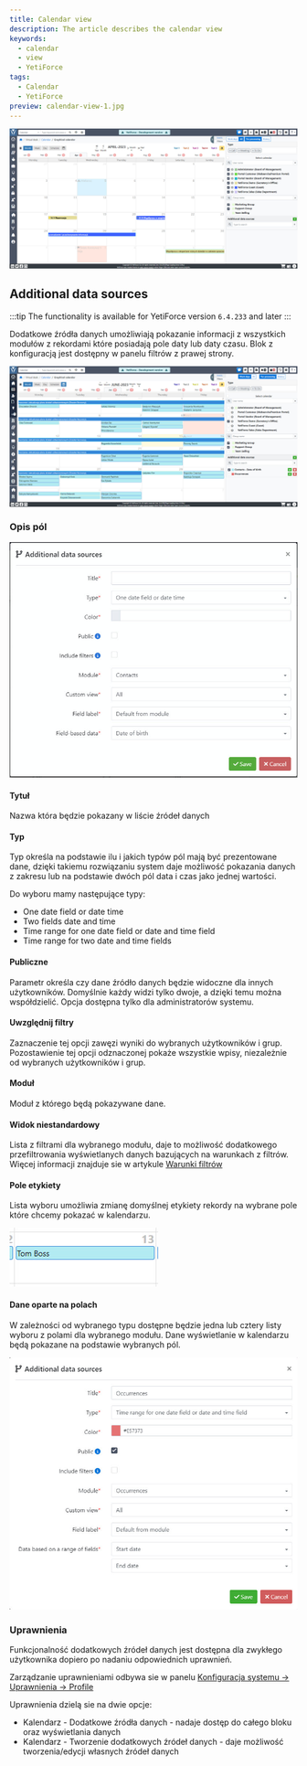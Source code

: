 ```yaml
---
title: Calendar view
description: The article describes the calendar view
keywords:
  - calendar
  - view
  - YetiForce
tags:
  - Calendar
  - YetiForce
preview: calendar-view-1.jpg
---
```


![calendar-view-1](calendar-view-1.jpg)

## Additional data sources

:::tip The functionality is available for YetiForce version `6.4.233` and later
:::

Dodatkowe źródła danych umożliwiają pokazanie informacji z wszystkich modułów z rekordami które posiadają pole daty lub daty czasu. Blok z konfiguracją jest dostępny w panelu filtrów z prawej strony.

![calendar-view-additional-data-sources-0.jpg](calendar-view-additional-data-sources-0.jpg)

### Opis pól

![calendar-view-additional-data-sources-1.jpg](calendar-view-additional-data-sources-1.jpg)

#### Tytuł

Nazwa która będzie pokazany w liście źródeł danych

#### Typ

Typ określa na podstawie ilu i jakich typów pól mają być prezentowane dane, dzięki takiemu rozwiązaniu system daje możliwość pokazania danych z zakresu lub na podstawie dwóch pól data i czas jako jednej wartości.

Do wyboru mamy następujące typy:

- One date field or date time
- Two fields date and time
- Time range for one date field or date and time field
- Time range for two date and time fields

#### Publiczne

Parametr określa czy dane źródło danych będzie widoczne dla innych użytkowników. Domyślnie każdy widzi tylko dwoje, a dzięki temu można współdzielić. Opcja dostępna tylko dla administratorów systemu.

#### Uwzględnij filtry

Zaznaczenie tej opcji zawęzi wyniki do wybranych użytkowników i grup. Pozostawienie tej opcji odznaczonej pokaże wszystkie wpisy, niezależnie od wybranych użytkowników i grup.

#### Moduł

Moduł z którego będą pokazywane dane.

#### Widok niestandardowy

Lista z filtrami dla wybranego modułu, daje to możliwość dodatkowego przefiltrowania wyświetlanych danych bazujących na warunkach z filtrów. Więcej informacji znajduje sie w artykule [Warunki filtrów](/user-guides/interface-guide/list-view/filter#conditions)

#### Pole etykiety

Lista wyboru umożliwia zmianę domyślnej etykiety rekordy na wybrane pole które chcemy pokazać w kalendarzu.

![calendar-view-field-label.jpg](calendar-view-field-label.jpg)

#### Dane oparte na polach

W zależności od wybranego typu dostępne będzie jedna lub cztery listy wyboru z polami dla wybranego modułu. Dane wyświetlanie w kalendarzu będą pokazane na podstawie wybranych pól.

![calendar-view-additional-data-sources-2.jpg](calendar-view-additional-data-sources-2.jpg)

### Uprawnienia

Funkcjonalność dodatkowych źródeł danych jest dostępna dla zwykłego użytkownika dopiero po nadaniu odpowiednich uprawnień.

Zarządzanie uprawnieniami odbywa sie w panelu [Konfiguracja systemu → Uprawnienia → Profile](/administrator-guides/permissions/profiles/)

Uprawnienia dzielą sie na dwie opcje:

- Kalendarz - Dodatkowe źródła danych - nadaje dostęp do całego bloku oraz wyświetlania danych
- Kalendarz - Tworzenie dodatkowych źródeł danych - daje możliwość tworzenia/edycji własnych źródeł danych
